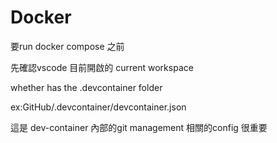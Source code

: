 # Docker

要run docker compose 之前

先確認vscode 目前開啟的 current workspace

whether has the .devcontainer folder

ex:GitHub/.devcontainer/devcontainer.json

這是 dev-container 內部的git management 相關的config 很重要
